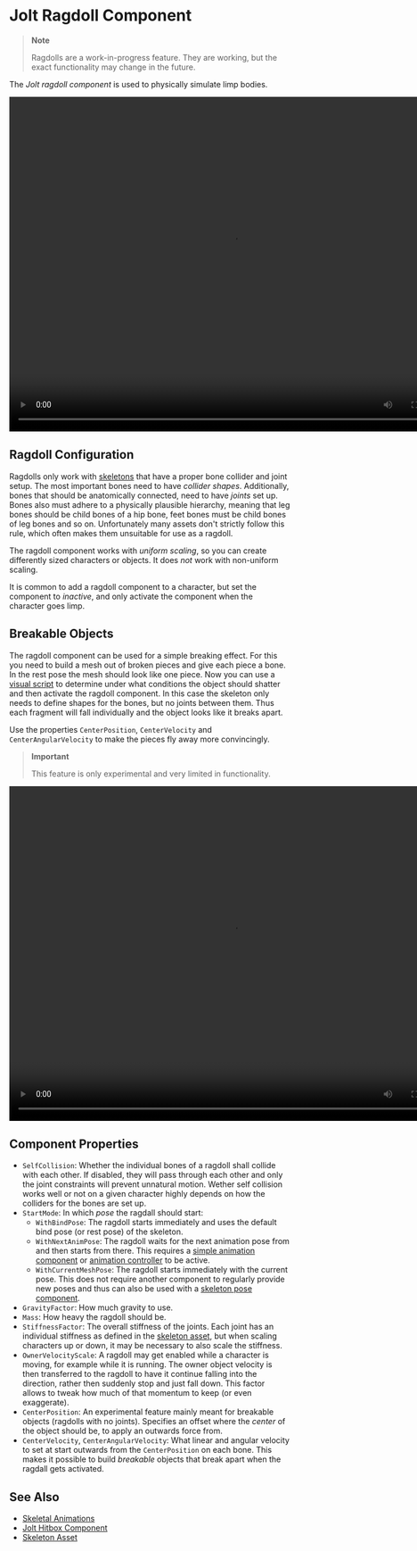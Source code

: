 # Jolt Ragdoll Component

> **Note**
>
> Ragdolls are a work-in-progress feature. They are working, but the exact functionality may change in the future.

The *Jolt ragdoll component* is used to physically simulate limp bodies.

<video src="media/ragdolls.webm" width="800" height="600" autoplay loop></video>

## Ragdoll Configuration

Ragdolls only work with [skeletons](../../../animation/skeletal-animation/skeleton-asset.md) that have a proper bone collider and joint setup. The most important bones need to have *collider shapes*. Additionally, bones that should be anatomically connected, need to have *joints* set up. Bones also must adhere to a physically plausible hierarchy, meaning that leg bones should be child bones of a hip bone, feet bones must be child bones of leg bones and so on. Unfortunately many assets don't strictly follow this rule, which often makes them unsuitable for use as a ragdoll.

The ragdoll component works with *uniform scaling*, so you can create differently sized characters or objects. It does *not* work with non-uniform scaling.

It is common to add a ragdoll component to a character, but set the component to *inactive*, and only activate the component when the character goes limp.  

## Breakable Objects

The ragdoll component can be used for a simple breaking effect. For this you need to build a mesh out of broken pieces and give each piece a bone. In the rest pose the mesh should look like one piece. Now you can use a [visual script](../../../custom-code/visual-script/visual-script-overview.md) to determine under what conditions the object should shatter and then activate the ragdoll component. In this case the skeleton only needs to define shapes for the bones, but no joints between them. Thus each fragment will fall individually and the object looks like it breaks apart.

Use the properties `CenterPosition`, `CenterVelocity` and `CenterAngularVelocity` to make the pieces fly away more convincingly.

> **Important**
>
> This feature is only experimental and very limited in functionality.

<video src="media/breakable.webm" width="800" height="600" autoplay loop></video>

## Component Properties

* `SelfCollision`: Whether the individual bones of a ragdoll shall collide with each other. If disabled, they will pass through each other and only the joint constraints will prevent unnatural motion. Wether self collision works well or not on a given character highly depends on how the colliders for the bones are set up.
* `StartMode`: In which *pose* the ragdall should start:
    * `WithBindPose`: The ragdoll starts immediately and uses the default bind pose (or rest pose) of the skeleton.
    * `WithNextAnimPose`: The ragdoll waits for the next animation pose from and then starts from there. This requires a [simple animation component](../../../animation/skeletal-animation/simple-animation-component.md) or [animation controller](../../../animation/skeletal-animation/animation-controller/animation-controller-overview.md) to be active.
    * `WithCurrentMeshPose`: The ragdoll starts immediately with the current pose. This does not require another component to regularly provide new poses and thus can also be used with a [skeleton pose component](../../../animation/skeletal-animation/skeleton-pose-component.md).
* `GravityFactor`: How much gravity to use.
* `Mass`: How heavy the ragdoll should be.
* `StiffnessFactor`: The overall stiffness of the joints. Each joint has an individual stiffness as defined in the [skeleton asset](../../../animation/skeletal-animation/skeleton-asset.md), but when scaling characters up or down, it may be necessary to also scale the stiffness.
* `OwnerVelocityScale`: A ragdoll may get enabled while a character is moving, for example while it is running. The owner object velocity is then transferred to the ragdoll to have it continue falling into the direction, rather then suddenly stop and just fall down. This factor allows to tweak how much of that momentum to keep (or even exaggerate).
* `CenterPosition`: An experimental feature mainly meant for breakable objects (ragdolls with no joints). Specifies an offset where the *center* of the object should be, to apply an outwards force from. 
* `CenterVelocity`, `CenterAngularVelocity`: What linear and angular velocity to set at start outwards from the `CenterPosition` on each bone. This makes it possible to build *breakable* objects that break apart when the ragdall gets activated.

## See Also

* [Skeletal Animations](../../../animation/skeletal-animation/skeletal-animation-overview.md)
* [Jolt Hitbox Component](jolt-hitbox-component.md)
* [Skeleton Asset](../../../animation/skeletal-animation/skeleton-asset.md)

